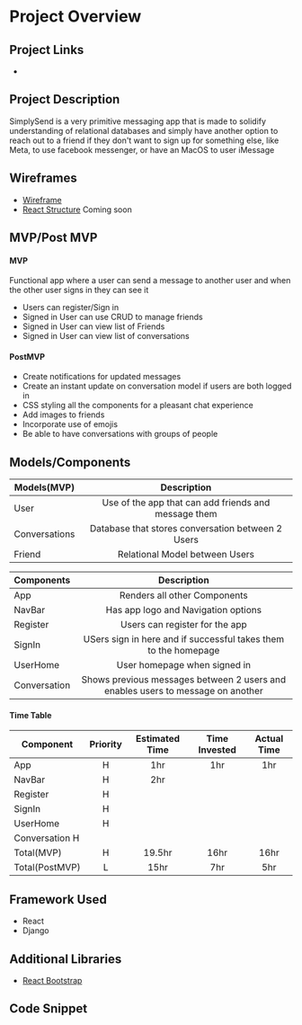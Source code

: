 # Project Overview
## Project Links
- []()
## Project Description

SimplySend is a very primitive messaging app that is made to solidify understanding of relational databases 
and simply have another option to reach out to a friend if they don't want to sign up for something else,
like Meta, to use facebook messenger, or have an MacOS to user iMessage

## Wireframes

- [Wireframe](project4-wireframe.jpg)
- [React Structure](#) Coming soon

## MVP/Post MVP
#### MVP

Functional app where a user can send a message to another user and when the other user signs in they can see it
- Users can register/Sign in
- Signed in User can use CRUD to manage friends
- Signed in User can view list of Friends
- Signed in User can view list of conversations

#### PostMVP

- Create notifications for updated messages
- Create an instant update on conversation model if users are both logged in
- CSS styling all the components for a pleasant chat experience
- Add images to friends
- Incorporate use of emojis
- Be able to have conversations with groups of people

## Models/Components

| Models(MVP) | Description |
| --- | :---: |
| User | Use of the app that can add friends and message them |
| Conversations | Database that stores conversation between 2 Users |
| Friend | Relational Model between Users |


| Components | Description |
| --- | :---: |
| App | Renders all other Components |
| NavBar | Has app logo and Navigation options |
| Register | Users can register for the app |
| SignIn | USers sign in here and if successful takes them to the homepage |
| UserHome | User homepage when signed in |
| Conversation | Shows previous messages between 2 users and enables users to message on another |

#### Time Table

| Component | Priority | Estimated Time | Time Invested | Actual Time |
| --- | :---: | :---: | :---: | :---: |
| App | H | 1hr | 1hr | 1hr |
| NavBar | H | 2hr |  |  |
| Register | H |  |  |
| SignIn | H |  |  |
| UserHome | H |  |  |
| Conversation H |  |  |
| Total(MVP) | H | 19.5hr | 16hr | 16hr |
| Total(PostMVP) | L | 15hr | 7hr | 5hr |

## Framework Used

- React
- Django

## Additional Libraries

- [React Bootstrap](https://react-bootstrap.netlify.app/)

## Code Snippet
